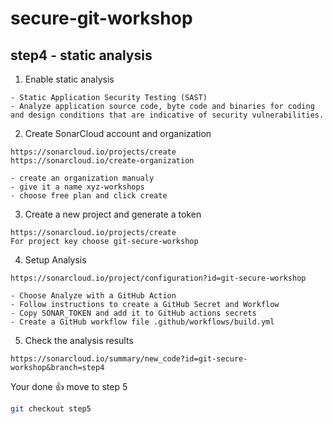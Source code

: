 # secure-git-workshop

## step4 - static analysis

1. Enable static analysis
```
- Static Application Security Testing (SAST)
- Analyze application source code, byte code and binaries for coding and design conditions that are indicative of security vulnerabilities.
```

2. Create SonarCloud account and organization
```
https://sonarcloud.io/projects/create
https://sonarcloud.io/create-organization
```

```
- create an organization manualy
- give it a name xyz-workshops
- choose free plan and click create
```

3. Create a new project and generate a token
```
https://sonarcloud.io/projects/create
For project key choose git-secure-workshop
```

4. Setup Analysis
```
https://sonarcloud.io/project/configuration?id=git-secure-workshop
```

```
- Choose Analyze with a GitHub Action
- Follow instructions to create a GitHub Secret and Workflow
- Copy SONAR_TOKEN and add it to GitHub actions secrets
- Create a GitHub workflow file .github/workflows/build.yml
```

5. Check the analysis results
```
https://sonarcloud.io/summary/new_code?id=git-secure-workshop&branch=step4
```

Your done 👍 move to step 5
```bash
git checkout step5
```
